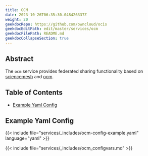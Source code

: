 ```yaml
---
title: OCM
date: 2023-10-26T06:35:30.048426337Z
weight: 20
geekdocRepo: https://github.com/owncloud/ocis
geekdocEditPath: edit/master/services/ocm
geekdocFilePath: README.md
geekdocCollapseSection: true
---
```


<!-- Do not edit this file, it is autogenerated. Edit the service README.md instead -->

## Abstract


The `ocm` service provides federated sharing functionality based on [sciencemesh](https://sciencemesh.io/) and [ocm](https://github.com/cs3org/OCM-API).
## Table of Contents

* [Example Yaml Config](#example-yaml-config)

## Example Yaml Config
{{< include file="services/_includes/ocm-config-example.yaml"  language="yaml" >}}

{{< include file="services/_includes/ocm_configvars.md" >}}

